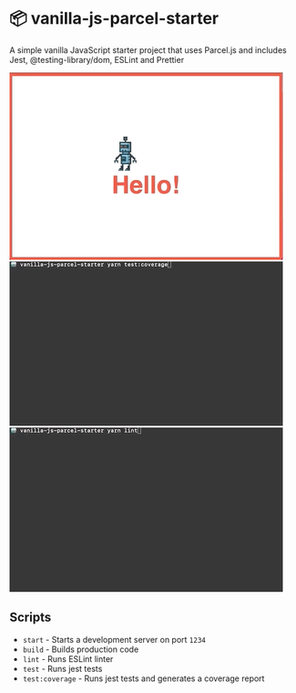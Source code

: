# 📦 vanilla-js-parcel-starter

A simple vanilla JavaScript starter project that uses Parcel.js and includes Jest, @testing-library/dom, ESLint and Prettier

![](demo-app.gif)
![](demo-tests.gif)
![](demo-lint.gif)

## Scripts

- `start` - Starts a development server on port `1234`
- `build` - Builds production code
- `lint` - Runs ESLint linter
- `test` - Runs jest tests
- `test:coverage` - Runs jest tests and generates a coverage report
